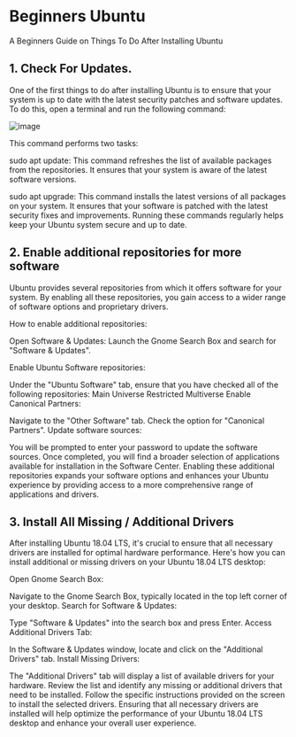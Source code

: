 # Beginners Ubuntu

A Beginners Guide on Things To Do After Installing Ubuntu

## 1. Check For Updates.
One of the first things to do after installing Ubuntu is to ensure that your system is up to date with the latest security patches and software updates. To do this, open a terminal and run the following command:


![image](https://github.com/itzrajkumar/ubuntu/assets/150663360/d2f889db-6583-496e-b95e-6a8be8f1549b)



This command performs two tasks:

sudo apt update: This command refreshes the list of available packages from the repositories. It ensures that your system is aware of the latest software versions.

sudo apt upgrade: This command installs the latest versions of all packages on your system. It ensures that your software is patched with the latest security fixes and improvements.
Running these commands regularly helps keep your Ubuntu system secure and up to date.




## 2. Enable additional repositories for more software
Ubuntu provides several repositories from which it offers software for your system. By enabling all these repositories, you gain access to a wider range of software options and proprietary drivers.

How to enable additional repositories:

Open Software & Updates:
Launch the Gnome Search Box and search for "Software & Updates".

Enable Ubuntu Software repositories:

Under the "Ubuntu Software" tab, ensure that you have checked all of the following repositories:
Main
Universe
Restricted
Multiverse
Enable Canonical Partners:

Navigate to the "Other Software" tab.
Check the option for "Canonical Partners".
Update software sources:

You will be prompted to enter your password to update the software sources.
Once completed, you will find a broader selection of applications available for installation in the Software Center.
Enabling these additional repositories expands your software options and enhances your Ubuntu experience by providing access to a more comprehensive range of applications and drivers.

## 3. Install All Missing / Additional Drivers
After installing Ubuntu 18.04 LTS, it's crucial to ensure that all necessary drivers are installed for optimal hardware performance. Here's how you can install additional or missing drivers on your Ubuntu 18.04 LTS desktop:

Open Gnome Search Box:

Navigate to the Gnome Search Box, typically located in the top left corner of your desktop.
Search for Software & Updates:

Type "Software & Updates" into the search box and press Enter.
Access Additional Drivers Tab:

In the Software & Updates window, locate and click on the "Additional Drivers" tab.
Install Missing Drivers:

The "Additional Drivers" tab will display a list of available drivers for your hardware.
Review the list and identify any missing or additional drivers that need to be installed.
Follow the specific instructions provided on the screen to install the selected drivers.
Ensuring that all necessary drivers are installed will help optimize the performance of your Ubuntu 18.04 LTS desktop and enhance your overall user experience.

